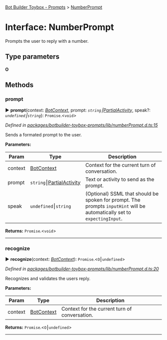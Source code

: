 [Bot Builder Toybox - Prompts](../README.md) > [NumberPrompt](../interfaces/botbuilder_toybox_prompts.numberprompt.md)



# Interface: NumberPrompt


Prompts the user to reply with a number.

## Type parameters
#### O 

## Methods
<a id="prompt"></a>

###  prompt

► **prompt**(context: *[BotContext]()*, prompt: *`string`⎮[Partial]()[Activity]()*, speak?: *`undefined`⎮`string`*): `Promise`.<`void`>



*Defined in [packages/botbuilder-toybox-prompts/lib/numberPrompt.d.ts:15](https://github.com/Stevenic/botbuilder-toybox/blob/848ed38/packages/botbuilder-toybox-prompts/lib/numberPrompt.d.ts#L15)*



Sends a formated prompt to the user.


**Parameters:**

| Param | Type | Description |
| ------ | ------ | ------ |
| context | [BotContext]()   |  Context for the current turn of conversation. |
| prompt | `string`⎮[Partial]()[Activity]()   |  Text or activity to send as the prompt. |
| speak | `undefined`⎮`string`   |  (Optional) SSML that should be spoken for prompt. The prompts `inputHint` will be automatically set to `expectingInput`. |





**Returns:** `Promise`.<`void`>





___

<a id="recognize"></a>

###  recognize

► **recognize**(context: *[BotContext]()*): `Promise`.<`O`⎮`undefined`>



*Defined in [packages/botbuilder-toybox-prompts/lib/numberPrompt.d.ts:20](https://github.com/Stevenic/botbuilder-toybox/blob/848ed38/packages/botbuilder-toybox-prompts/lib/numberPrompt.d.ts#L20)*



Recognizes and validates the users reply.


**Parameters:**

| Param | Type | Description |
| ------ | ------ | ------ |
| context | [BotContext]()   |  Context for the current turn of conversation. |





**Returns:** `Promise`.<`O`⎮`undefined`>





___


